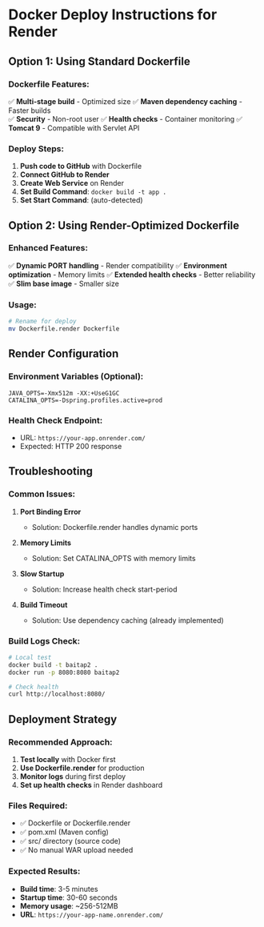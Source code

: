 # Docker Deploy Instructions for Render

## Option 1: Using Standard Dockerfile

### Dockerfile Features:

✅ **Multi-stage build** - Optimized size
✅ **Maven dependency caching** - Faster builds  
✅ **Security** - Non-root user
✅ **Health checks** - Container monitoring
✅ **Tomcat 9** - Compatible with Servlet API

### Deploy Steps:

1. **Push code to GitHub** with Dockerfile
2. **Connect GitHub to Render**
3. **Create Web Service** on Render
4. **Set Build Command**: `docker build -t app .`
5. **Set Start Command**: (auto-detected)

## Option 2: Using Render-Optimized Dockerfile

### Enhanced Features:

✅ **Dynamic PORT handling** - Render compatibility
✅ **Environment optimization** - Memory limits
✅ **Extended health checks** - Better reliability
✅ **Slim base image** - Smaller size

### Usage:

```bash
# Rename for deploy
mv Dockerfile.render Dockerfile
```

## Render Configuration

### Environment Variables (Optional):

```
JAVA_OPTS=-Xmx512m -XX:+UseG1GC
CATALINA_OPTS=-Dspring.profiles.active=prod
```

### Health Check Endpoint:

- URL: `https://your-app.onrender.com/`
- Expected: HTTP 200 response

## Troubleshooting

### Common Issues:

1. **Port Binding Error**

   - Solution: Dockerfile.render handles dynamic ports

2. **Memory Limits**

   - Solution: Set CATALINA_OPTS with memory limits

3. **Slow Startup**

   - Solution: Increase health check start-period

4. **Build Timeout**
   - Solution: Use dependency caching (already implemented)

### Build Logs Check:

```bash
# Local test
docker build -t baitap2 .
docker run -p 8080:8080 baitap2

# Check health
curl http://localhost:8080/
```

## Deployment Strategy

### Recommended Approach:

1. **Test locally** with Docker first
2. **Use Dockerfile.render** for production
3. **Monitor logs** during first deploy
4. **Set up health checks** in Render dashboard

### Files Required:

- ✅ Dockerfile or Dockerfile.render
- ✅ pom.xml (Maven config)
- ✅ src/ directory (source code)
- ✅ No manual WAR upload needed

### Expected Results:

- **Build time**: 3-5 minutes
- **Startup time**: 30-60 seconds
- **Memory usage**: ~256-512MB
- **URL**: `https://your-app-name.onrender.com/`
